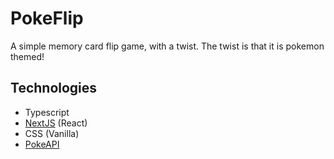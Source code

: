 # PokeFlip
A simple memory card flip game, with a twist. The twist  is that it is pokemon themed!

## Technologies
* Typescript
* [NextJS](https://nextjs.org/) (React)
* CSS (Vanilla)
* [PokeAPI](https://pokeapi.co/)